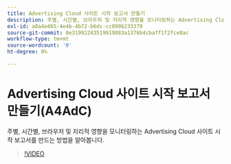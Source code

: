 ```yaml
---
title: Advertising Cloud 사이트 시작 보고서 만들기
description: 주별, 시간별, 브라우저 및 지리적 영향을 모니터링하는 Advertising Cloud 사이트 시작 보고서를 만드는 방법을 알아봅니다.
exl-id: a0a4e465-4e4b-4b72-b6dc-cc899b233379
source-git-commit: 0e31992243519919883a1376b4cbaff1f2fce8ac
workflow-type: tm+mt
source-wordcount: '0'
ht-degree: 0%

---
```


# Advertising Cloud 사이트 시작 보고서 만들기(A4AdC)

주별, 시간별, 브라우저 및 지리적 영향을 모니터링하는 Advertising Cloud 사이트 시작 보고서를 만드는 방법을 알아봅니다.

>[!VIDEO](https://video.tv.adobe.com/v/33921)
